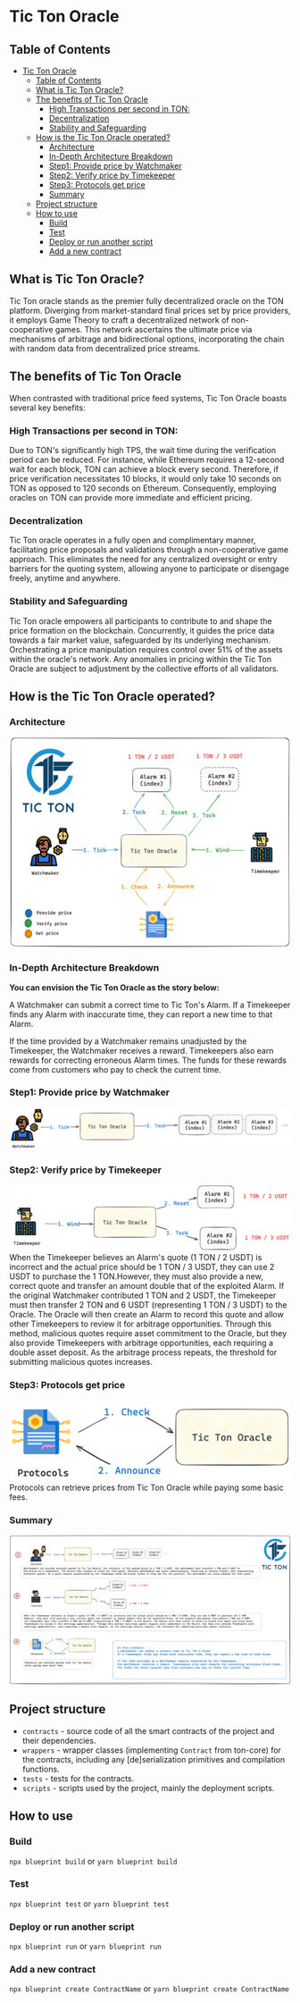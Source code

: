 # Tic Ton Oracle

## Table of Contents
- [Tic Ton Oracle](#tic-ton-oracle)
  - [Table of Contents](#table-of-contents)
  - [What is Tic Ton Oracle?](#what-is-tic-ton-oracle)
  - [The benefits of  Tic Ton Oracle](#the-benefits-of--tic-ton-oracle)
    - [High Transactions per second in TON:](#high-transactions-per-second-in-ton)
    - [Decentralization](#decentralization)
    - [Stability and Safeguarding](#stability-and-safeguarding)
  - [How is the Tic Ton Oracle operated?](#how-is-the-tic-ton-oracle-operated)
    - [Architecture](#architecture)
    - [In-Depth Architecture Breakdown](#in-depth-architecture-breakdown)
    - [Step1: Provide price by Watchmaker](#step1-provide-price-by-watchmaker)
    - [Step2: Verify price by Timekeeper](#step2-verify-price-by-timekeeper)
    - [Step3: Protocols get price](#step3-protocols-get-price)
    - [Summary](#summary)
  - [Project structure](#project-structure)
  - [How to use](#how-to-use)
    - [Build](#build)
    - [Test](#test)
    - [Deploy or run another script](#deploy-or-run-another-script)
    - [Add a new contract](#add-a-new-contract)

## What is Tic Ton Oracle?
Tic Ton oracle stands as the premier fully decentralized oracle on the TON platform. Diverging from market-standard final prices set by price providers, it employs Game Theory to craft a decentralized network of non-cooperative games. This network ascertains the ultimate price via mechanisms of arbitrage and bidirectional options, incorporating the chain with random data from decentralized price streams.

## The benefits of  Tic Ton Oracle
When contrasted with traditional price feed systems, Tic Ton Oracle boasts several key benefits:

### High Transactions per second in TON:
Due to TON's significantly high TPS, the wait time during the verification period can be reduced. For instance, while Ethereum requires a 12-second wait for each block, TON can achieve a block every second. Therefore, if price verification necessitates 10 blocks, it would only take 10 seconds on TON as opposed to 120 seconds on Ethereum. Consequently, employing oracles on TON can provide more immediate and efficient pricing.

### Decentralization
Tic Ton oracle operates in a fully open and complimentary manner, facilitating price proposals and validations through a non-cooperative game approach. This eliminates the need for any centralized oversight or entry barriers for the quoting system, allowing anyone to participate or disengage freely, anytime and anywhere.

### Stability and Safeguarding
Tic Ton oracle empowers all participants to contribute to and shape the price formation on the blockchain. Concurrently, it guides the price data towards a fair market value, safeguarded by its underlying mechanism. Orchestrating a price manipulation requires control over 51% of the assets within the oracle's network. Any anomalies in pricing within the Tic Ton Oracle are subject to adjustment by the collective efforts of all validators.

## How is the Tic Ton Oracle operated?

### Architecture
![Alt text](./image/architecture.jpg)

### In-Depth Architecture Breakdown
**You can envision the Tic Ton Oracle  as the story below:**

A Watchmaker can submit a correct time to Tic Ton's Alarm.
If a Timekeeper finds any Alarm with inaccurate time, they can report a new time to that Alarm.

If the time provided by a Watchmaker remains unadjusted by the Timekeeper,
the Watchmaker receives a reward. Timekeepers also earn rewards for correcting erroneous Alarm times.
The funds for these rewards come from customers who pay to check the current time.

### Step1: Provide price by Watchmaker
![Alt text](./image/step1.png)

### Step2: Verify price by Timekeeper
![Alt text](./image/step2.png)
When the Timekeeper believes an Alarm's quote (1 TON / 2 USDT) is incorrect and the actual price should be 1 TON / 3 USDT, they can use 2 USDT to purchase the 1 TON.However, they must also provide a new, correct quote and transfer an amount double that of the exploited Alarm. If the original Watchmaker contributed 1 TON and 2 USDT, the Timekeeper must then transfer 2 TON and 6 USDT (representing 1 TON / 3 USDT) to the Oracle. The Oracle will then create an Alarm to record this quote and allow other Timekeepers to review it for arbitrage opportunities. Through this method, malicious quotes require asset commitment to the Oracle, but they also provide Timekeepers with arbitrage opportunities, each requiring a double asset deposit. As the arbitrage process repeats, the threshold for submitting malicious quotes increases.

### Step3: Protocols get price 
![Alt text](./image/step3.png)
Protocols can retrieve prices from Tic Ton Oracle while paying some basic fees.

### Summary

![Alt text](./image/summary.jpg)


## Project structure

-   `contracts` - source code of all the smart contracts of the project and their dependencies.
-   `wrappers` - wrapper classes (implementing `Contract` from ton-core) for the contracts, including any [de]serialization primitives and compilation functions.
-   `tests` - tests for the contracts.
-   `scripts` - scripts used by the project, mainly the deployment scripts.

## How to use

### Build

`npx blueprint build` or `yarn blueprint build`

### Test

`npx blueprint test` or `yarn blueprint test`

### Deploy or run another script

`npx blueprint run` or `yarn blueprint run`

### Add a new contract

`npx blueprint create ContractName` or `yarn blueprint create ContractName`
